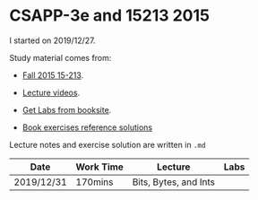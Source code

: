 # CSAPP-3e and 15213 2015


I started on 2019/12/27.

Study material comes from:

+ [Fall 2015 15-213](http://www.cs.cmu.edu/afs/cs/academic/class/15213-f15/www/schedule.html).

+ [Lecture videos](https://www.youtube.com/watch?v=ynZWB0qPFGU&list=PLmBgoRqEQCWy58EIwLSWwMPfkwLOLRM5R).

+ [Get Labs from booksite](http://csapp.cs.cmu.edu/3e/labs.html).
+ [Book exercises reference solutions](https://github.com/DreamAndDead/CSAPP-3e-Solutions)

Lecture notes and exercise solution are written in `.md`


| Date       | Work Time | Lecture               | Labs |
| ---------- | --------- | --------------------- | ---- |
| 2019/12/31 | 170mins   | Bits, Bytes, and Ints |      |


